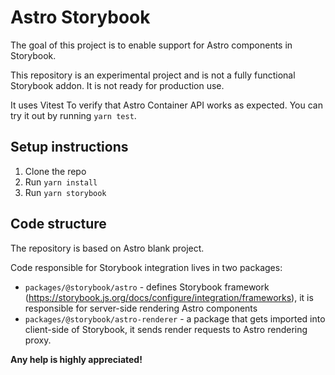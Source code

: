 # Astro Storybook

The goal of this project is to enable support for Astro components in Storybook.

This repository is an experimental project and is not a fully functional Storybook addon. It is not ready for production use.

It uses Vitest To verify that Astro Container API works as expected. You can try it out by running `yarn test`.

## Setup instructions

1. Clone the repo
2. Run `yarn install`
3. Run `yarn storybook`

## Code structure

The repository is based on Astro blank project.

Code responsible for Storybook integration lives in two packages:
- `packages/@storybook/astro` - defines Storybook framework (https://storybook.js.org/docs/configure/integration/frameworks), it is responsible for server-side rendering Astro components
- `packages/@storybook/astro-renderer` - a package that gets imported into client-side of Storybook, it sends render requests to Astro rendering proxy.

**Any help is highly appreciated!**